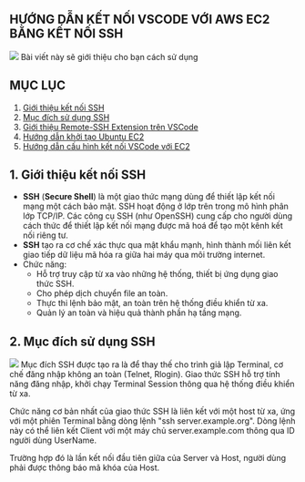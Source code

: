 ## HƯỚNG DẪN KẾT NỐI VSCODE VỚI AWS EC2 BẰNG KẾT NỐI SSH
![](https://jimmydqv.com/assets/img/post-vscode-on-aws/vscode-on-aws-thumb.png)
Bài viết này sẽ giới thiệu cho bạn cách sử dụng 

## MỤC LỤC
1. [Giới thiệu kết nối SSH](##1.-giới-thiệu-kết-nối-ssh)
2. [Mục đích sử dụng SSH](##2.-mục-đích-sử-dụng-ssh)
3. [Giới thiệu Remote-SSH Extension trên VSCode]()
4. [Hướng dẫn khởi tạo Ubuntu EC2]()
5. [Hướng dẫn cấu hình kết nối VSCode với EC2]()

## 1. Giới thiệu kết nối SSH
- **SSH** (**Secure Shell**) là một giao thức mạng dùng để thiết lập kết nối mạng một cách bảo mật. SSH hoạt động ở lớp trên trong mô hình phân lớp TCP/IP. Các công cụ SSH (như OpenSSH) cung cấp cho người dùng cách thức để thiết lập kết nối mạng được mã hoá để tạo một kênh kết nối riêng tư.
- **SSH** tạo ra cơ chế xác thực qua mật khẩu mạnh, hình thành mối liên kết giao tiếp dữ liệu mã hóa ra giữa hai máy qua môi trường internet.
- Chức năng:
    - Hỗ trợ truy cập từ xa vào những hệ thống, thiết bị ứng dụng giao thức SSH.
    - Cho phép dịch chuyển file an toàn.
    - Thực thi lệnh bảo mật, an toàn trên hệ thống điều khiển từ xa.
    - Quản lý an toàn và hiệu quả thành phần hạ tầng mạng.

## 2. Mục đích sử dụng SSH
![](https://fptcloud.com/wp-content/uploads/2022/02/Mo-ta-co-che-hoat-dong-cua-SSH.jpg)
Mục đích SSH được tạo ra là để thay thế cho trình giả lập Terminal, cơ chế đăng nhập không an toàn (Telnet, Rlogin). Giao thức SSH hỗ trợ tính năng đăng nhập, khởi chạy Terminal Session thông qua hệ thống điều khiển từ xa.

Chức năng cơ bản nhất của giao thức SSH là liên kết với một host từ xa, ứng với một phiên Terminal bằng dòng lệnh "ssh server.example.org". Dòng lệnh này có thể liên kết Client với một máy chủ server.example.com thông qua ID người dùng UserName.

Trường hợp đó là lần kết nối đầu tiên giữa của Server và Host, người dùng phải được thông báo mã khóa của Host.



